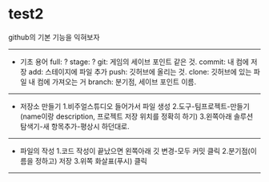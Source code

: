 # test2
github의 기본 기능을 익혀보자

***


* 기초 용어
full: ?
stage: ?
git: 게임의 세이브 포인트 같은 것.
commit: 내 컴에 저장
add: 스테이지에 파일 추가
push:  깃허브에 올리는 것.
clone: 깃허브에 있는 파일 내 컴에 가져오는 거
branch: 분기점, 세이브 포인트 이름.


*** 



* 저장소 만들기
1.비주얼스튜디오 들어가서 파일 생성
2.도구-팀프로젝트-만들기(name이랑 description, 프로젝트 저장 위치를 정확히 하기)
3.왼쪽아래 솔루션 탐색기-새 항목추가-평상시 하던대로.


*** 


* 파일의 작성
1.코드 작성이 끝났으면 왼쪽아래 깃 변경-모두 커밋 클릭
2.분기점(이름을 정하고) 저장
3.위쪽 화살표(푸시) 클릭


*** 
